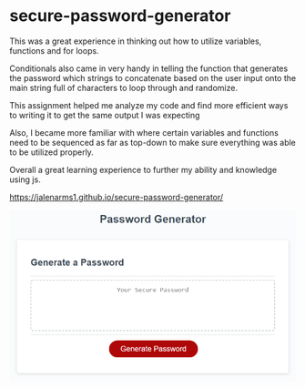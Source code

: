 # secure-password-generator

This was a great experience in thinking out how to utilize variables, functions and for loops.

Conditionals also came in very handy in telling the function that generates the password which strings to concatenate based on the user input onto the main string full of characters to loop through and randomize.

This assignment helped me analyze my code and find more efficient ways to writing it to get the same output I was expecting

Also, I became more familiar with where certain variables and functions need to be sequenced as far as top-down to make sure everything was able to be utilized properly.

Overall a great learning experience to further my ability and knowledge using js.

https://jalenarms1.github.io/secure-password-generator/

![A screenshot of the password generator](./Assets/jspasswrd.png)